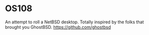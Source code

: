 # OS108
An attempt to roll a NetBSD desktop. Totally inspired by the folks that brought you GhostBSD.
https://github.com/ghostbsd
